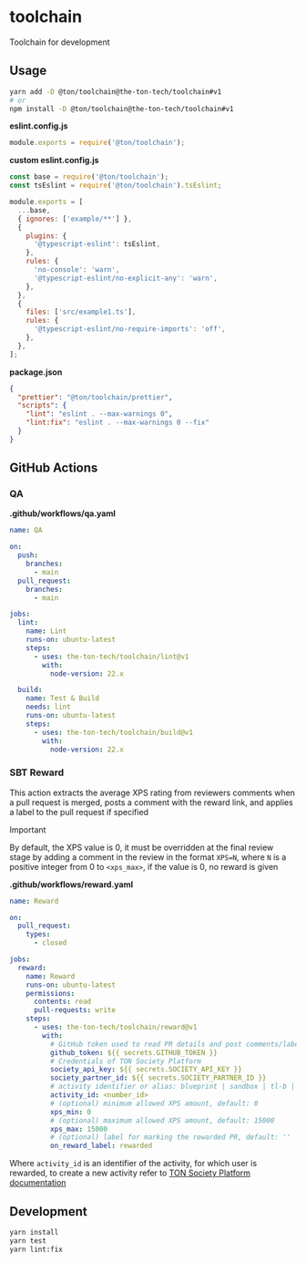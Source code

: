 # toolchain

Toolchain for development

## Usage

```bash
yarn add -D @ton/toolchain@the-ton-tech/toolchain#v1
# or
npm install -D @ton/toolchain@the-ton-tech/toolchain#v1
```

**eslint.config.js**
```js
module.exports = require('@ton/toolchain');
```

**custom eslint.config.js**
```js
const base = require('@ton/toolchain');
const tsEslint = require('@ton/toolchain').tsEslint;

module.exports = [
  ...base,
  { ignores: ['example/**'] },
  {
    plugins: {
      '@typescript-eslint': tsEslint,
    },
    rules: {
      'no-console': 'warn',
      '@typescript-eslint/no-explicit-any': 'warn',
    },
  },
  {
    files: ['src/example1.ts'],
    rules: {
      '@typescript-eslint/no-require-imports': 'off',
    },
  },
];
```

**package.json**
```json
{
  "prettier": "@ton/toolchain/prettier",
  "scripts": {
    "lint": "eslint . --max-warnings 0",
    "lint:fix": "eslint . --max-warnings 0 --fix"
  }
}
```

## GitHub Actions

### QA

**.github/workflows/qa.yaml**
```yaml
name: QA

on:
  push:
    branches:
      - main
  pull_request:
    branches:
      - main

jobs:
  lint:
    name: Lint
    runs-on: ubuntu-latest
    steps:
      - uses: the-ton-tech/toolchain/lint@v1
        with:
          node-version: 22.x

  build:
    name: Test & Build
    needs: lint
    runs-on: ubuntu-latest
    steps:
      - uses: the-ton-tech/toolchain/build@v1
        with:
          node-version: 22.x
```

### SBT Reward

This action extracts the average XPS rating from reviewers comments when a pull request is merged, posts a comment with the reward link, and applies a label to the pull request if specified

> [!IMPORTANT]
> By default, the XPS value is 0, it must be overridden at the final review stage by adding a comment in the review in the format `XPS=N`, where `N` is a positive integer from 0 to `<xps_max>`, if the value is 0, no reward is given

**.github/workflows/reward.yaml**
```yaml
name: Reward

on:
  pull_request:
    types:
      - closed

jobs:
  reward:
    name: Reward
    runs-on: ubuntu-latest
    permissions:
      contents: read
      pull-requests: write
    steps:
      - uses: the-ton-tech/toolchain/reward@v1
        with:
          # GitHub token used to read PR details and post comments/labels
          github_token: ${{ secrets.GITHUB_TOKEN }}
          # Credentials of TON Society Platform
          society_api_key: ${{ secrets.SOCIETY_API_KEY }}
          society_partner_id: ${{ secrets.SOCIETY_PARTNER_ID }}
          # activity identifier or alias: blueprint | sandbox | tl-b | tl-b-tool
          activity_id: <number_id>
          # (optional) minimum allowed XPS amount, default: 0
          xps_min: 0
          # (optional) maximum allowed XPS amount, default: 15000
          xps_max: 15000
          # (optional) label for marking the rewarded PR, default: ''
          on_reward_label: rewarded
```

Where `activity_id` is an identifier of the activity, for which user is rewarded, to create a new activity refer to [TON Society Platform documentation](https://github.com/ton-society/sbt-platform?tab=readme-ov-file#steps-for-integration)

## Development

```bash
yarn install
yarn test
yarn lint:fix
```
